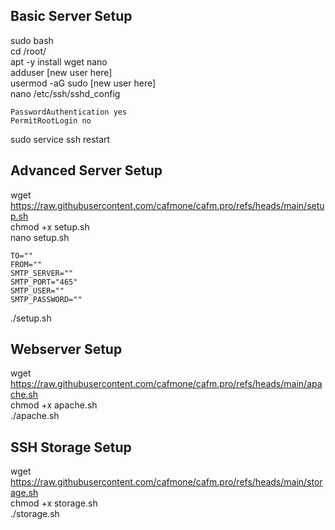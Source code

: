 ## Basic Server Setup  
sudo bash  
cd /root/  
apt -y install wget nano  
adduser [new user here]  
usermod -aG sudo [new user here]  
nano /etc/ssh/sshd_config  
```
PasswordAuthentication yes  
PermitRootLogin no  
```
sudo service ssh restart  
## Advanced Server Setup  
wget https://raw.githubusercontent.com/cafmone/cafm.pro/refs/heads/main/setup.sh  
chmod +x setup.sh  
nano setup.sh  
```
TO=""
FROM=""
SMTP_SERVER=""
SMTP_PORT="465"
SMTP_USER=""
SMTP_PASSWORD=""
```
./setup.sh  
## Webserver Setup  
wget https://raw.githubusercontent.com/cafmone/cafm.pro/refs/heads/main/apache.sh  
chmod +x apache.sh  
./apache.sh  
## SSH Storage Setup  
wget https://raw.githubusercontent.com/cafmone/cafm.pro/refs/heads/main/storage.sh  
chmod +x storage.sh  
./storage.sh  

